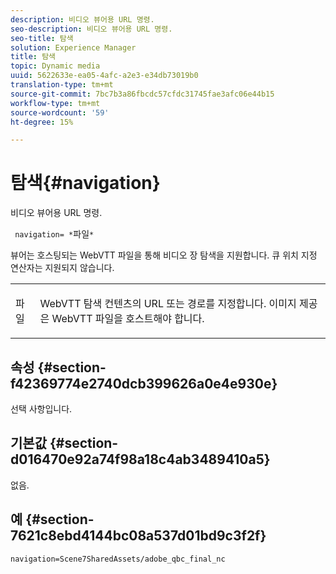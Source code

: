 ```yaml
---
description: 비디오 뷰어용 URL 명령.
seo-description: 비디오 뷰어용 URL 명령.
seo-title: 탐색
solution: Experience Manager
title: 탐색
topic: Dynamic media
uuid: 5622633e-ea05-4afc-a2e3-e34db73019b0
translation-type: tm+mt
source-git-commit: 7bc7b3a86fbcdc57cfdc31745fae3afc06e44b15
workflow-type: tm+mt
source-wordcount: '59'
ht-degree: 15%

---
```



# 탐색{#navigation}

비디오 뷰어용 URL 명령.

` navigation= *`파일`*`

뷰어는 호스팅되는 WebVTT 파일을 통해 비디오 장 탐색을 지원합니다. 큐 위치 지정 연산자는 지원되지 않습니다.

<table id="table_C616483932C2482CA9794DDD7313FD7C"> 
 <tbody> 
  <tr> 
   <td colname="col1"> <p> <span class="codeph"> <span class="varname"> 파일</span> </span> </p> </td> 
   <td colname="col2"> <p> WebVTT 탐색 컨텐츠의 URL 또는 경로를 지정합니다. 이미지 제공은 WebVTT 파일을 호스트해야 합니다. </p> </td> 
  </tr> 
 </tbody> 
</table>

## 속성 {#section-f42369774e2740dcb399626a0e4e930e}

선택 사항입니다.

## 기본값 {#section-d016470e92a74f98a18c4ab3489410a5}

없음.

## 예 {#section-7621c8ebd4144bc08a537d01bd9c3f2f}

```
navigation=Scene7SharedAssets/adobe_qbc_final_nc
```

